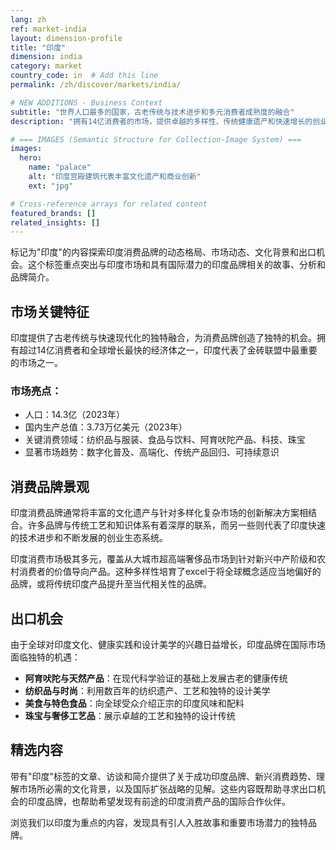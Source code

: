```yaml
---
lang: zh
ref: market-india
layout: dimension-profile
title: "印度"
dimension: india
category: market
country_code: in  # Add this line
permalink: /zh/discover/markets/india/

# NEW ADDITIONS - Business Context
subtitle: "世界人口最多的国家，古老传统与技术进步和多元消费者成熟度的融合"
description: "拥有14亿消费者的市场，提供卓越的多样性、传统健康遗产和快速增长的创业生态系统。"

# === IMAGES (Semantic Structure for Collection-Image System) ===
images:
  hero:
    name: "palace"
    alt: "印度宫殿建筑代表丰富文化遗产和商业创新"
    ext: "jpg"

# Cross-reference arrays for related content
featured_brands: []
related_insights: []
---
```


标记为"印度"的内容探索印度消费品牌的动态格局、市场动态、文化背景和出口机会。这个标签重点突出与印度市场和具有国际潜力的印度品牌相关的故事、分析和品牌简介。

## 市场关键特征

印度提供了古老传统与快速现代化的独特融合，为消费品牌创造了独特的机会。拥有超过14亿消费者和全球增长最快的经济体之一，印度代表了金砖联盟中最重要的市场之一。

### 市场亮点：
- 人口：14.3亿（2023年）
- 国内生产总值：3.73万亿美元（2023年）
- 关键消费领域：纺织品与服装、食品与饮料、阿育吠陀产品、科技、珠宝
- 显著市场趋势：数字化普及、高端化、传统产品回归、可持续意识

## 消费品牌景观

印度消费品牌通常将丰富的文化遗产与针对多样化复杂市场的创新解决方案相结合。许多品牌与传统工艺和知识体系有着深厚的联系，而另一些则代表了印度快速的技术进步和不断发展的创业生态系统。

印度消费市场极其多元，覆盖从大城市超高端奢侈品市场到针对新兴中产阶级和农村消费者的价值导向产品。这种多样性培育了excel于将全球概念适应当地偏好的品牌，或将传统印度产品提升至当代相关性的品牌。

## 出口机会

由于全球对印度文化、健康实践和设计美学的兴趣日益增长，印度品牌在国际市场面临独特的机遇：

- **阿育吠陀与天然产品**：在现代科学验证的基础上发展古老的健康传统
- **纺织品与时尚**：利用数百年的纺织遗产、工艺和独特的设计美学
- **美食与特色食品**：向全球受众介绍正宗的印度风味和配料
- **珠宝与奢侈工艺品**：展示卓越的工艺和独特的设计传统

## 精选内容

带有"印度"标签的文章、访谈和简介提供了关于成功印度品牌、新兴消费趋势、理解市场所必需的文化背景，以及国际扩张战略的见解。这些内容既帮助寻求出口机会的印度品牌，也帮助希望发现有前途的印度消费产品的国际合作伙伴。

浏览我们以印度为重点的内容，发现具有引人入胜故事和重要市场潜力的独特品牌。
